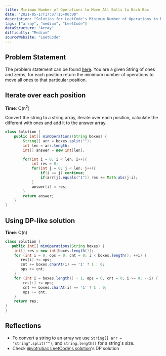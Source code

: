 ```yaml
---
title: Minimum Number of Operations to Move All Balls to Each Box
date: "2021-05-17T17:07:15+00:00"
description: "Solution for LeetCode's Minimum Number of Operations to Move All Balls to Each Box."
tags: ["array", "medium", "LeetCode"]
dataStructure: "Array"
difficulty: "Medium"
sourceWebsite: "LeetCode"
---
```


## Problem Statement

The problem statement can be found [here](https://leetcode.com/problems/minimum-number-of-operations-to-move-all-balls-to-each-box/). You are a given String of ones and zeros, for each position return the minimum number of operations to move all ones to that particular position.

## Iterate over each position

**Time**: O(n<sup>2</sup>) <br>

Convert the string to a string array, iterate over each position, calculate the different with ones and add it to the answer array.

```java
class Solution {
    public int[] minOperations(String boxes) {
        String[] arr = boxes.split("");
        int len = arr.length;
        int[] answer = new int[len];

        for(int i = 0; i < len; i++){
            int res = 0;
            for(int j = 0; j < len; j++){
                if(i == j) continue;
                if(arr[j].equals("1")) res += Math.abs(j-i);
            }
            answer[i] = res;
        }
        return answer;
    }
}
```

## Using DP-like solution

**Time**: O(n) <br>

```java
class Solution {
   public int[] minOperations(String boxes) {
    int[] res = new int[boxes.length()];
    for (int i = 0, ops = 0, cnt = 0; i < boxes.length(); ++i) {
       res[i] += ops;
       cnt += boxes.charAt(i) == '1' ? 1 : 0;
       ops += cnt;
    }
    for (int i = boxes.length() - 1, ops = 0, cnt = 0; i >= 0; --i) {
        res[i] += ops;
        cnt += boxes.charAt(i) == '1' ? 1 : 0;
        ops += cnt;
    }
    return res;
}
}
```

## Reflections

- To convert a string to an array we use `String[] arr = "string".split("")`, and `string.length()` for a string's size.
- Check [@votrubac LeetCode's solution](<https://leetcode.com/problems/minimum-number-of-operations-to-move-all-balls-to-each-box/discuss/1075474/C%2B%2BJava-O(n)-LTR-%2B-RTL>)'s DP solution
